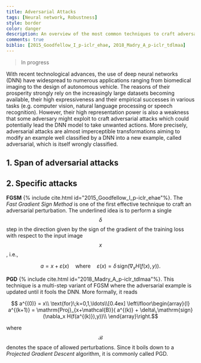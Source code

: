 ```yaml
---
title: Adversarial Attacks
tags: [Neural network, Robustness]
style: border
color: danger
description: An overview of the most common techniques to craft adversarial attacks fooling neural networks based classification models
comments: true
biblio: [2015_Goodfellow_I_p-iclr_ehae, 2018_Madry_A_p-iclr_tdlmaa]
---
```


> In progress

With  recent  technological  advances,  the  use  of  deep neural networks (DNN) have widespread to numerous applications ranging from biomedical imaging to the design of autonomous vehicle. The reasons of their prosperity strongly rely on the increasingly large datasets becoming available, their high expressiveness  and  their empirical  successes in  various tasks (e.g.  computer vision, natural language processing or speech recognition). However,  their  high  representation  power  is  also a  weakness  that  some  adversary  might  exploit  to craft adversarial attacks which could potentially lead the  DNN  model  to  take  unwanted  actions. More  precisely, adversarial  attacks are almost imperceptible transformations aiming to modify an example well classified by a DNN into a new example, called adversarial, which is itself wrongly classified.


## 1. Span of adversarial attacks

## 2. Specific attacks


**FGSM** {% include cite.html id="2015_Goodfellow_I_p-iclr_ehae"%}. The *Fast Gradient Sign Method* is one of the first effective technique to craft an adversarial perturbation. The underlined idea is to perform a single $$\delta$$ step in the direction given by the sign of the gradient of the training loss with respect to the input image $$x$$, i.e.,

$$
a = x+\varepsilon(x) \quad\text{where}\quad\varepsilon(x)  = \delta\,\mathrm{sign}(\nabla_x H(f(x),y)).
$$



**PGD** {% include cite.html id="2018_Madry_A_p-iclr_tdlmaa"%}. This technique is a multi-step variant of FGSM where the adversarial example is updated until it fools the DNN. More formally, it reads

$$ a^{(0)} = x\\
    \text{for}\;k=0,1,\ldots\\[0.4ex]
    \left\lfloor\begin{array}{l}
    a^{(k+1)} = \mathrm{Proj}_{x+\mathcal{B}}( a^{(k)} + \delta\,\mathrm{sign}(\nabla_x H(f(a^{(k)}),y))\\
    \end{array}\right.$$

where $$\mathcal{B}$$ denotes the space of allowed perturbations. Since it boils down to a *Projected Gradient Descent* algorithm, it is commonly called PGD.


